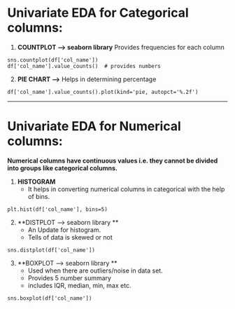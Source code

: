 # Univariate EDA for Categorical columns:

1.  **COUNTPLOT --> seaborn library**
	  Provides frequencies for each column
```
sns.countplot(df['col_name'])
df['col_name'].value_counts()  # provides numbers
```

2. **PIE CHART -->**
	Helps in determining percentage
```
df['col_name'].value_counts().plot(kind='pie, autopct='%.2f')
```

---

# Univariate EDA for Numerical columns:

**Numerical columns have continuous values i.e. they cannot be divided into groups like categorical columns.**
1. **HISTOGRAM**
   - It helps in converting numerical columns in categorical with the help of bins.
```
plt.hist(df['col_name'], bins=5)   
```

2. **DISTPLOT --> seaborn library **
   - An Update for histogram.
   - Tells of data is skewed or not
```
sns.distplot(df['col_name'])
```

3. **BOXPLOT --> seaborn library **
   - Used when there are outliers/noise in data set.
   - Provides 5 number summary
   - includes IQR, median, min, max etc.
```
sns.boxplot(df['col_name'])
```
